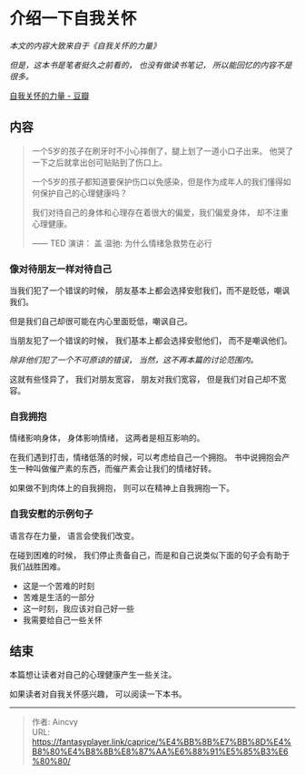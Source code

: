 # 介绍一下自我关怀


*本文的内容大致来自于《自我关怀的力量》*

*但是，这本书是笔者挺久之前看的， 也没有做读书笔记， 所以能回忆的内容不是很多。*

[自我关怀的力量 - 豆瓣](https://book.douban.com/subject/27101895/)

## 内容

> 一个5岁的孩子在刷牙时不小心摔倒了，腿上划了一道小口子出来。 他哭了一下之后就拿出创可贴贴到了伤口上。 
>
> 一个5岁的孩子都知道要保护伤口以免感染，但是作为成年人的我们懂得如何保护自己的心理健康吗？
>
> 我们对待自己的身体和心理存在着很大的偏爱，我们偏爱身体， 却不注重心理健康。
>
> —— TED 演讲： 盖 温驰: 为什么情绪急救势在必行



### 像对待朋友一样对待自己

当我们犯了一个错误的时候， 朋友基本上都会选择安慰我们，而不是贬低，嘲讽我们。

但是我们自己却很可能在内心里面贬低，嘲讽自己。 

当朋友犯了一个错误的时候， 我们基本上都会选择安慰他们， 而不是嘲讽他们。 

*除非他们犯了一个不可原谅的错误， 当然，这不再本篇的讨论范围内。*

这就有些怪异了， 我们对朋友宽容， 朋友对我们宽容， 但是我们对自己却不宽容。

### 自我拥抱

情绪影响身体， 身体影响情绪， 这两者是相互影响的。

在我们遇到打击，情绪低落的时候，可以考虑给自己一个拥抱。 书中说拥抱会产生一种叫做催产素的东西，而催产素会让我们的情绪好转。

如果做不到肉体上的自我拥抱， 则可以在精神上自我拥抱一下。



### 自我安慰的示例句子

语言存在力量， 语言会使我们改变。

在碰到困难的时候， 我们停止责备自己，而是和自己说类似下面的句子会有助于我们战胜困难。

- 这是一个苦难的时刻
- 苦难是生活的一部分
- 这一时刻，我应该对自己好一些
- 我需要给自己一些关怀



## 结束

本篇想让读者对自己的心理健康产生一些关注。 

如果读者对自我关怀感兴趣， 可以阅读一下本书。


---

> 作者: Aincvy  
> URL: https://fantasyplayer.link/caprice/%E4%BB%8B%E7%BB%8D%E4%B8%80%E4%B8%8B%E8%87%AA%E6%88%91%E5%85%B3%E6%80%80/  

